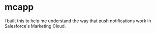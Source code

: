 # mcapp

I built this to help me understand the way that push notifications work in Salesforce's Marketing Cloud. 

